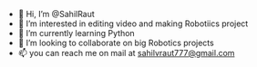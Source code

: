 - 👋 Hi, I’m @SahilRaut
- 👀 I’m interested in editing video and making Robotiics project
- 🌱 I’m currently learning Python
- 💞️ I’m looking to collaborate on big Robotics projects
- 📫 you can reach me on mail at sahilvraut777@gmail.com

<!---
SahilRaut/SahilRaut is a ✨ special ✨ repository because its `README.md` (this file) appears on your GitHub profile.
You can click the Preview link to take a look at your changes.
--->
